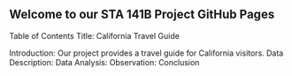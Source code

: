 ## Welcome to our STA 141B Project GitHub Pages

Table of Contents
Title: California Travel Guide

Introduction: Our project provides a travel guide for California visitors.
Data Description:
Data Analysis:
Observation: 
Conclusion
